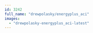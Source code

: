 ```yaml
---
id: 3242
full_name: "drewpolasky/energyplus_aci"
images: 
  - "drewpolasky-energyplus_aci-latest"
---
```

